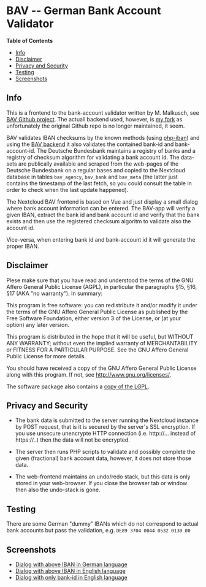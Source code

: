 # BAV -- German Bank Account Validator

<!-- markdown-toc start - Don't edit this section. Run M-x markdown-toc-refresh-toc -->
**Table of Contents**

- [Info](#info)
- [Disclaimer](#disclaimer)
- [Privacy and Security](#privacy-and-security)
- [Testing](#testing)
- [Screenshots](#screenshots)

<!-- markdown-toc end -->

## Info

This is a frontend to the bank-account validator written by
M. Malkusch, see [BAV Github
project](https://github.com/bav-php/bav). The actuall backend used,
however, is [my fork](https://github.com/rotdrop/bav.git) as
unfortunately the original Github repo is no longer maintained, it
seem.

BAV validates IBAN checksums by the known methods (using
[php-iban](https://github.com/globalcitizen/php-iban)) and using the
[BAV backend](https://github.com/bav-php/bav) it also validates the
contained bank-id and bank-account-id. The Deutsche Bundesbank
maintains a registry of banks and a registry of checksum algorithm for
validating a bank account id. The data-sets are publically available
and scraped from the web-pages of the Deutsche Bundesbank on a regular
bases and copied to the Nextcloud database in tables `bav_agency`,
`bav_bank` and `bav_meta` (the latter just contains the timestamp of
the last fetch, so you could consult the table in order to check when
the last update happened).

The Nextcloud BAV frontend is based on Vue and just display a small
dialog where bank account information can be entered. The BAV-app will
verify a given IBAN, extract the bank id and bank account id and
verify that the bank exists and then use the registered checksum
algoritm to validate also the account id.

Vice-versa, when entering bank id and bank-account id it will generate
the proper IBAN.

## Disclaimer

Plese make sure that you have read and understood the terms of the GNU
Affero General Public License (AGPL), in particular the paragraphs
§15, §16, §17 (AKA "no warranty"). In summary:

This program is free software: you can redistribute it and/or modify
it under the terms of the GNU Affero General Public License as
published by the Free Software Foundation, either version 3 of the
License, or (at your option) any later version.

This program is distributed in the hope that it will be useful, but
WITHOUT ANY WARRANTY; without even the implied warranty of
MERCHANTABILITY or FITNESS FOR A PARTICULAR PURPOSE.  See the GNU
Affero General Public License for more details.

You should have received a copy of the GNU Affero General Public License
along with this program. If not, see <http://www.gnu.org/licenses/>.

The software package also contains a [copy of the LGPL](./COPYING).

## Privacy and Security

- The bank data is submitted to the server running the Nextcloud
instance by POST request, that is it is secured by the server's SSL
encryption. If you use unsecure unencrypte HTTP connection
(i.e. http://... instead of https://..) then the data will not be
encrypted.

- The server then runs PHP scripts to validate and possibly complete
  the given (fractional) bank account data, however, it does not store
  those data.

- The web-frontend maintains an undo/redo stack, but this data is only
  stored in your web-browser. If you close the browser tab or window
  then also the undo-stack is gone.

## Testing

There are some German "dummy" IBANs which do not correspond to actual
bank accounts but pass the validation, e.g. `DE89 3704 0044 0532 0130 00`

## Screenshots

- [Dialog with above IBAN in German language](./contrib/screenshots/bav-dialog-german.png)
- [Dialog with above IBAN in English language](./contrib/screenshots/bav-dialog-german-english.png)
- [Dialog with only bank-id in English language](./contrib/screenshots/bav-dialog-bank-only-english.png)

